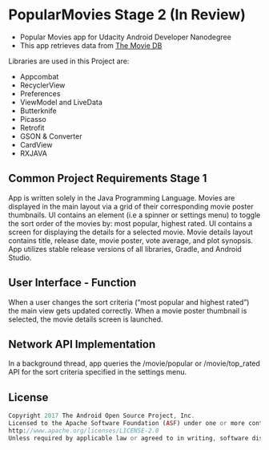# PopularMovies Stage 2 (In Review)

- Popular Movies app for Udacity Android Developer Nanodegree
- This app retrieves data from [The Movie DB](https://www.themoviedb.org)

Libraries are used in this Project are:

- Appcombat
- RecyclerView
- Preferences
- ViewModel and LiveData
- Butterknife
- Picasso
- Retrofit
- GSON & Converter
- CardView
- RXJAVA


## Common Project Requirements Stage 1

App is written solely in the Java Programming Language.
Movies are displayed in the main layout via a grid of their corresponding movie poster thumbnails.
UI contains an element (i.e a spinner or settings menu) to toggle the sort order of the movies by: most popular, highest rated.
UI contains a screen for displaying the details for a selected movie.
Movie details layout contains title, release date, movie poster, vote average, and plot synopsis.
App utilizes stable release versions of all libraries, Gradle, and Android Studio.

## User Interface - Function

When a user changes the sort criteria (“most popular and highest rated”) the main view gets updated correctly.
When a movie poster thumbnail is selected, the movie details screen is launched.

## Network API Implementation

In a background thread, app queries the /movie/popular or /movie/top_rated API for the sort criteria specified in the settings menu.


## License
```php
Copyright 2017 The Android Open Source Project, Inc.
Licensed to the Apache Software Foundation (ASF) under one or more contributor license agreements. See the NOTICE file distributed with this work for additional information regarding copyright ownership. The ASF licenses this file to you under the Apache License, Version 2.0 (the "License"); you may not use this file except in compliance with the License. You may obtain a copy of the License at
http://www.apache.org/licenses/LICENSE-2.0
Unless required by applicable law or agreed to in writing, software distributed under the License is distributed on an "AS IS" BASIS, WITHOUT WARRANTIES OR CONDITIONS OF ANY KIND, either express or implied. See the License for the specific language governing permissions and limitations under the License.
```
